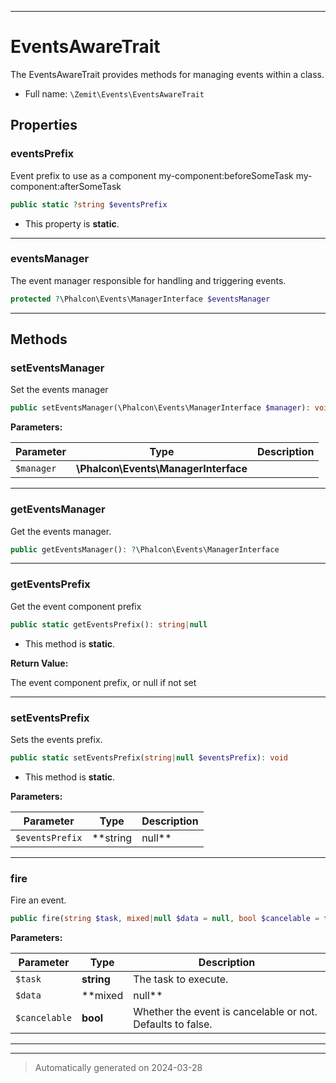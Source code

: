 ***

# EventsAwareTrait

The EventsAwareTrait provides methods for managing events within a class.



* Full name: `\Zemit\Events\EventsAwareTrait`



## Properties


### eventsPrefix

Event prefix to use as a component
my-component:beforeSomeTask
my-component:afterSomeTask

```php
public static ?string $eventsPrefix
```



* This property is **static**.


***

### eventsManager

The event manager responsible for handling and triggering events.

```php
protected ?\Phalcon\Events\ManagerInterface $eventsManager
```






***

## Methods


### setEventsManager

Set the events manager

```php
public setEventsManager(\Phalcon\Events\ManagerInterface $manager): void
```








**Parameters:**

| Parameter | Type | Description |
|-----------|------|-------------|
| `$manager` | **\Phalcon\Events\ManagerInterface** |  |





***

### getEventsManager

Get the events manager.

```php
public getEventsManager(): ?\Phalcon\Events\ManagerInterface
```












***

### getEventsPrefix

Get the event component prefix

```php
public static getEventsPrefix(): string|null
```



* This method is **static**.





**Return Value:**

The event component prefix, or null if not set




***

### setEventsPrefix

Sets the events prefix.

```php
public static setEventsPrefix(string|null $eventsPrefix): void
```



* This method is **static**.




**Parameters:**

| Parameter | Type | Description |
|-----------|------|-------------|
| `$eventsPrefix` | **string|null** | The prefix to be used for events. Pass null to remove the prefix. |





***

### fire

Fire an event.

```php
public fire(string $task, mixed|null $data = null, bool $cancelable = false): mixed
```








**Parameters:**

| Parameter | Type | Description |
|-----------|------|-------------|
| `$task` | **string** | The task to execute. |
| `$data` | **mixed|null** | The optional data to pass to the event. |
| `$cancelable` | **bool** | Whether the event is cancelable or not. Defaults to false. |





***

***
> Automatically generated on 2024-03-28

